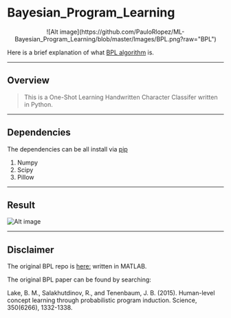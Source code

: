 # Bayesian_Program_Learning 

<center>
![Alt image](https://github.com/PauloRlopez/ML-Bayesian_Program_Learning/blob/master/Images/BPL.png?raw="BPL")
</center>

Here is a brief explanation of what [BPL algorithm](http://www.ctvnews.ca/sci-tech/new-algorithm-lets-machines-learn-like-humans-1.2695230) is.

----
## Overview

> This is a One-Shot Learning Handwritten Character Classifer written in Python.

----
## Dependencies 

The dependencies can be all install via [pip](https://pypi.python.org/pypi/pip)

1. Numpy
2. Scipy 
3. Pillow

----

## Result

![Alt image](https://github.com/PauloRlopez/ML-Bayesian_Program_Learning/blob/master/Images/python.demo.png?raw="results")

----

## Disclaimer

The original BPL repo is [here:](https://github.com/brendenlake/BPL) written in MATLAB.

The original BPL paper can be found by searching:

Lake, B. M., Salakhutdinov, R., and Tenenbaum, J. B. (2015). Human-level concept learning through probabilistic program induction. Science, 350(6266), 1332-1338.


